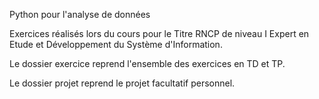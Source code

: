 Python pour l'analyse de données

Exercices réalisés lors du cours pour le Titre RNCP de niveau I Expert en Etude et Développement du Système d'Information.

Le dossier exercice reprend l'ensemble des exercices en TD et TP.

Le dossier projet reprend le projet facultatif personnel.
